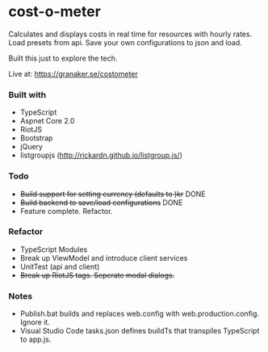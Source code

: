 # cost-o-meter
Calculates and displays costs in real time for resources with hourly rates.
Load presets from api.
Save your own configurations to json and load.

Built this just to explore the tech.

Live at: https://granaker.se/costometer

### Built with
- TypeScript
- Aspnet Core 2.0
- RiotJS
- Bootstrap
- jQuery
- listgroupjs (http://rickardn.github.io/listgroup.js/)

### Todo
- ~~Build support for setting currency (defaults to )kr~~ DONE
- ~~Build backend to save/load configurations~~ DONE
- Feature complete. Refactor.

### Refactor
- TypeScript Modules
- Break up ViewModel and introduce client services
- UnitTest (api and client)
- ~~Break up RiotJS tags. Seperate modal dialogs.~~

### Notes
- Publish.bat builds and replaces web.config with web.production.config. Ignore it.
- Visual Studio Code tasks.json defines buildTs that transpiles TypeScript to app.js.